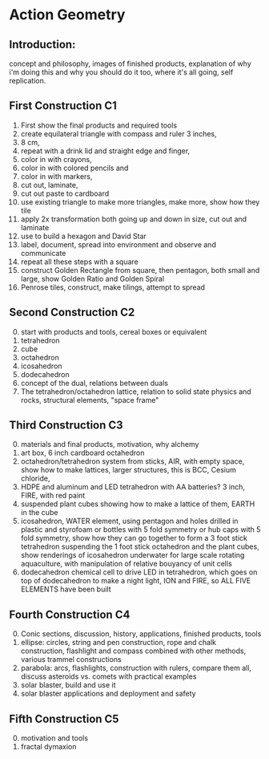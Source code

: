 # Action Geometry

## Introduction: 

concept and philosophy, images of finished products, explanation of why i'm doing this and why you should do it too, where it's all going, self replication.

## First Construction C1

1. First show the final products and required tools
2. create equilateral triangle with compass and ruler 3 inches, 
3. 8 cm, 
4. repeat with a drink lid and straight edge and finger, 
5.  color in with crayons, 
6.  color in with colored pencils and 
7.  color in with markers, 
8.  cut out, laminate, 
9.  cut out paste to cardboard
10.  use existing triangle to make more triangles, make more, show how they tile
11.  apply 2x transformation both going up and down in size, cut out and laminate
12.  use to build a hexagon and David Star
13.  label, document, spread into environment and observe and communicate
14.  repeat all these steps with a square
15.  construct Golden Rectangle from square, then pentagon, both small and large, show Golden Ratio and Golden Spiral
16.  Penrose tiles, construct, make tilings, attempt to spread

## Second Construction C2

0. start with products and tools, cereal boxes or equivalent 
1. tetrahedron
2. cube
3. octahedron
4. icosahedron
5. dodecahedron
6. concept of the dual, relations between duals
7. The tetrahedron/octahedron lattice, relation to solid state physics and rocks, structural elements, "space frame"

## Third Construction C3

0. materials and final products, motivation, why alchemy
1. art box, 6 inch cardboard octahedron
2. octahedron/tetrahedron system from sticks, AIR, with empty space, show how to make lattices, larger structures, this is BCC, Cesium chloride, 
3. HDPE and aluminum and LED tetrahedron with AA batteries? 3 inch, FIRE, with red paint
4. suspended plant cubes showing how to make a lattice of them, EARTH in the cube
5. icosahedron, WATER element, using pentagon and holes drilled in plastic and styrofoam or bottles with 5 fold symmetry or hub caps with 5 fold symmetry, show how they can go together to form a 3 foot stick tetrahedron suspending the 1 foot stick octahedron and the plant cubes, show renderings of icosahedron underwater for large scale rotating aquaculture, with manipulation of relative bouyancy of unit cells
6. dodecahedron chemical cell to drive LED in tetrahedron, which goes on top of dodecahedron to make a night light, ION and FIRE, so ALL FIVE ELEMENTS have been built


## Fourth Construction C4

0. Conic sections, discussion, history, applications, finished products, tools
1. ellipse: circles, string and pen construction, rope and chalk construction, flashlight and compass combined with other methods, various trammel constructions
2. parabola: arcs, flashlights, construction with rulers, compare them all, discuss asteroids vs. comets with practical examples
3. solar blaster, build and use it
4. solar blaster applications and deployment and safety

## Fifth Construction C5

0. motivation and tools
1. fractal dymaxion